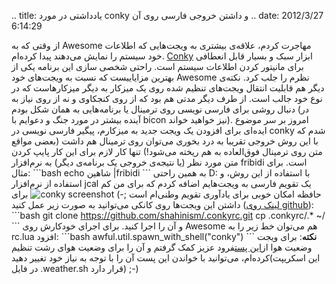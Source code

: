 .. title: یادداشتی در مورد conky و داشتن خروجی فارسی روی آن .. date:
2012/3/27 6:14:29

از وقتی که به Awesome مهاجرت کردم‌، علاقه‌ی بیشتری به ویجت‌هایی که
اطلاعات خود سیستم را نمایش می‌دهند پیدا کرده‌ام‌.
[Conky](http://conky.sourceforge.net/index.html "conky home page") ابزار
سبک و بسیار قابل انعطافی برای مانیتور کردن اطلاعات سیستم است‌. راحتی
شخصی سازی این برنامه یکی از بهترین مزایاییست که نسبت به ویجت‌های خود
Awesome نظرم را جلب کرد‌. نکته‌ی دیگر هم قابلیت انتقال ویجت‌های تنظیم
شده روی یک میزکار به دیگر میزکارهاست که در نوع خود جالب است‌. از طرف
دیگر مدتی هم بود که از روی کنجکاوی و نه از روی نیاز به دنبال روشی برای
فارسی نویسی روی ترمینال یا برنامه‌هایی به همان شکل بودم (‌در آینده بیشتر
در مورد جنگ و دعوایم با bicon نیز خواهید خواند‌). امروز بر سر موضوع
ایده‌ای برای افزودن یک ویجت جدید به میزکارم‌، پیگیر فارسی نویسی در conky
شدم که با این روش خروجی تقریبا به درد بخوری می‌توان روی ترمینال هم داشت
(‌بعضی مواقع متن روی ترمینال فوق‌العاده به هم ریخته می‌شود‌!) تنها کار
لازم برای این کار پایپ کردن متن مورد نظر (‌یا نتیجه‌ی خروجی یک برنامه‌ی
دیگر‌) به نرم‌افزار fribidi است‌. برای مثال‌: \`\`\`bash echo شاهین
|fribidi \`\`\` به همین راحتی D: با استفاده از این روش‌، و استفاده از
نرم‌افزار jcal یک تقویم فارسی به ویجت‌هایم اضافه کردم که برای من کم
حافظه امکان خوبی برای یاد‌آوری تقویم وطنی‌ام است ;-)
![](https://github.com/shahinism/.conkyrc/raw/master/conky.png "conky screenshot")
برای داشتن این ویجت‌ها روی کانکی می‌توانید به صورت زیر عمل کنید‌ ([لینک
روی
github](https://github.com/shahinism/.conkyrc "shahinism .conkyrc")):
\`\`\`bash git clone https://github.com/shahinism/.conkyrc.git cp
.conkyrc/.\* \~/ \`\`\` و آن را اجرا کنید‌. برای اجرای خودکارش روی
Awesome هم می‌توان خط زیر را به rc.lua افزود: \`\`\`bash
awful.util.spawn\_with\_shell("conky") \`\`\` **نکته**: برای ویجت وضعیت
هوا از[این
پست](http://cyberrabbits.net/984/accuweather/ "وضعیت آب و هوا")فرود عزیز
کمک گرفتم و آن را برای وضعیت هوای رشت تنظیم کرده‌ام‌، می‌توانید با
خواندن این پست آن را با توجه به نیاز خود تغییر دهید(این اسکریپت در فایل
‎.weather.sh قرار دارد) ;-)
